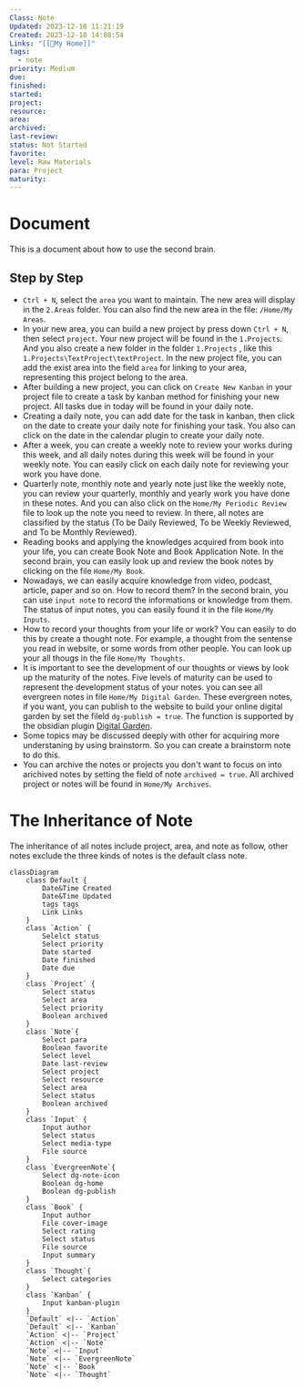 ```yaml
---
Class: Note
Updated: 2023-12-10 11:21:19
Created: 2023-12-10 14:08:54
Links: "[[🏡My Home]]"
tags:
  - note
priority: Medium
due: 
finished: 
started: 
project: 
resource: 
area: 
archived: 
last-review: 
status: Not Started
favorite: 
level: Raw Materials
para: Project
maturity:
---
```


# Document

This is a document about how to use the second brain.
## Step by Step
-  `Ctrl + N`, select the `area` you want to maintain. The new area will display in the `2.Areas` folder. You can also find the new area in the file: `/Home/My Areas`.
- In your new area, you can build a new project by press down `Ctrl + N`, then select `project`. Your new project will be found in the `1.Projects`. And you also create a new folder in the folder `1.Projects` , like this `1.Projects\TextProject\textProject`. In the new project file, you can add the exist area into the field `area` for linking to your area, representing this project belong to the area.
- After building a new project, you can click on `Create New Kanban` in your project file to create a task by kanban method for finishing your new project. All tasks due in today will be found in your daily note.
- Creating a daily note, you can add date for the task in kanban, then click on the date to create your daily note for finishing your task.  You also can click on the date in the calendar plugin to create your daily note.
- After a week, you can create a weekly note to review your works during this week, and all daily notes during this week will be found in your weekly note. You can easily click on each daily note for reviewing your work you have done.
- Quarterly note, monthly note and yearly note just like the weekly note, you can review your quarterly, monthly and yearly work you have done in these notes. And you can also click on the `Home/My Periodic Review` file to look up the note you need to review. In there, all notes are classified by the status (To be Daily Reviewed, To be Weekly Reviewed, and To be Monthly Reviewed).
- Reading books and applying the knowledges acquired from book into your life, you can create Book Note and Book Application Note. In the second brain, you can easily look up and review the book notes by clicking on the file `Home/My Book`. 
- Nowadays, we can easily acquire knowledge from video, podcast, article, paper and so on. How to record them? In the second brain, you can use `input note` to record the informations or knowledge from them. The status of input notes, you can easily found it in the file `Home/My Inputs`. 
- How to record your thoughts from your life or work? You can easily to do this by create a thought note. For example, a thought from the sentense you read in website, or some words from other people. You can look up your all thougs in the file `Home/My Thoughts`.
- It is important to see the development of our thoughts or views by look up the maturity of the notes. Five levels of maturity can be used to represent the development status of your notes. you can see all evergreen notes in file `Home/My Digital Garden`. These evergreen notes, if you want, you can publish to the website to build your online digital garden by set the fileld `dg-publish = true`.  The function is supported by the obsidian plugin  [Digital Garden](https://github.com/oleeskild/obsidian-digital-garden). 
- Some topics may be discussed deeply with other for acquiring more understaning by using brainstorm. So you can create a brainstorm note to do this.
- You can archive the notes or projects you don't want to focus on into arichived notes by setting the field of note `archived = true`. All archived project or notes will be found in `Home/My Archives`. 

# The Inheritance of Note

The inheritance of all notes include project, area, and note as follow, other notes exclude the three kinds of notes is the default class note.
```mermaid
classDiagram
	class Default {
		Date&Time Created
		Date&Time Updated
		tags tags
		Link Links
	}
	class `Action` {
		Selelct status
		Select priority
		Date started
		Date finished
		Date due
	}
	class `Project` {
		Select status
		Select area
		Select priority
		Boolean archived
	}
	class `Note`{
		Select para
		Boolean favorite
		Select level
		Date last-review
		Select project
		Select resource
		Select area
		Select status
		Boolean archived
	}
	class `Input` {
		Input author
		Select status
		Select media-type
		File source
	}
	class `EvergreenNote`{
		Select dg-note-icon
		Boolean dg-home
		Boolean dg-publish
	}
	class `Book` {
		Input author
		File cover-image
		Select rating
		Select status
		File source
		Input summary
	}
	class `Thought`{
		Select categories
	}
	class `Kanban` {
		Input kanban-plugin
	}
	`Default` <|-- `Action`
	`Default` <|-- `Kanban`
	`Action` <|-- `Project`
	`Action` <|-- `Note`
	`Note` <|-- `Input`
	`Note` <|-- `EvergreenNote`
	`Note` <|-- `Book`
	`Note` <|-- `Thought`
```

